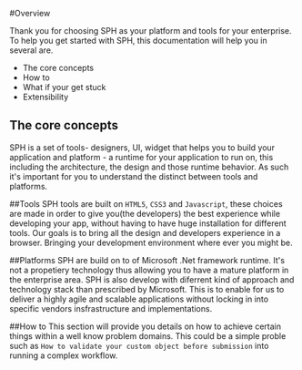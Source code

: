 ﻿#Overview

Thank you for choosing SPH as your platform and tools for your enterprise. To help you get started with SPH, this documentation will help you in several are.

* The core concepts
* How to
* What if your get stuck
* Extensibility

## The core concepts
SPH is a set of tools- designers, UI, widget that helps you to build your application and platform - a runtime for your application to run on, this including the architecture, the design and those runtime behavior.
As such it's important for you to understand the distinct between tools and platforms.

##Tools
SPH tools are built on `HTML5`, `CSS3` and `Javascript`, these choices are made in order to give you(the developers) the best experience while developing your app, without having to have huge installation for different tools. Our goals is to bring all the design and developers experience in a browser. Bringing your development environment where ever you might be.

##Platforms
SPH are build on to of Microsoft .Net framework runtime. It's not a propetiery technology thus allowing you to have a mature platform in the enterprise area. SPH is also develop with diferrent kind of approach and technology stack than prescribed by Microsoft. This is to enable for us to deliver a highly agile and scalable applications without locking in into specific vendors insfrastructure and implementations.

##How to
This section will provide you details on how to achieve certain things within a well know problem domains. This could be a simple proble such as `How to validate your custom object before submission` into running a complex workflow.